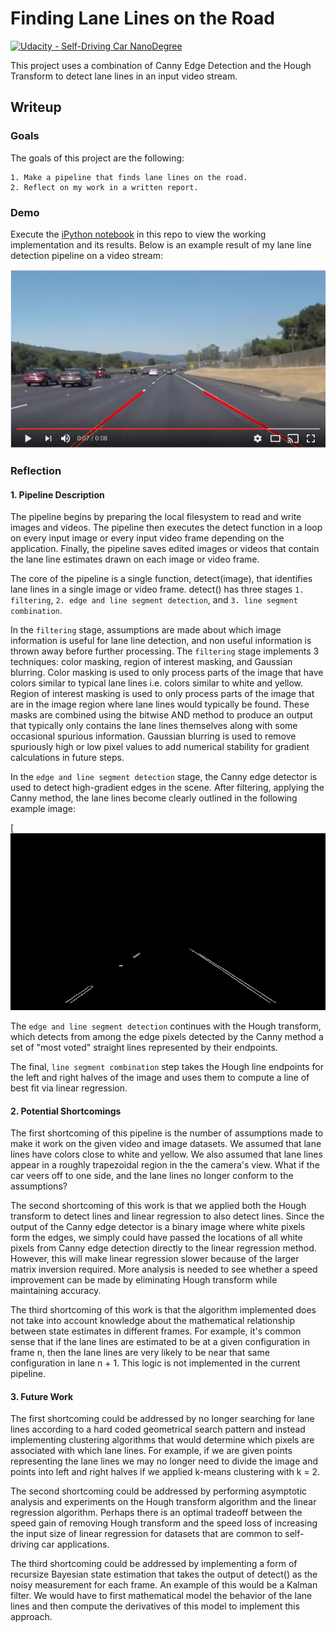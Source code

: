 # Finding Lane Lines on the Road
[![Udacity - Self-Driving Car NanoDegree](https://s3.amazonaws.com/udacity-sdc/github/shield-carnd.svg)](http://www.udacity.com/drive)

This project uses a combination of Canny Edge Detection and the Hough Transform to detect lane lines in an input video stream.

## Writeup

### Goals
The goals of this project are the following:

    1. Make a pipeline that finds lane lines on the road.
    2. Reflect on my work in a written report.

### Demo

Execute the [iPython notebook](https://github.com/alexhagiopol/lane_lines/blob/develop/P1.ipynb)
in this repo to view the working implementation and its results. Below is
an example result of my lane line detection pipeline on a video stream:

[![Lane Lines Detection Example](figures/thumbnail.png)](https://www.youtube.com/watch?v=PPtjZ5sC2vk "Lane Lines Detection Example")

### Reflection

#### 1. Pipeline Description

The pipeline begins by preparing the local filesystem to read and write
images and videos. The pipeline then executes the detect function in a loop
on every input image or every input video frame depending on the application.
Finally, the pipeline saves edited images or videos that contain the lane line
estimates drawn on each image or video frame.

The core of the pipeline is a single function, detect(image),
that identifies lane lines in a single image or video frame. detect() has
three stages `1. filtering`, `2. edge and line segment detection`, and
`3. line segment combination`.

In the `filtering` stage, assumptions are
made about which image information is useful for lane line detection, and non
useful information is thrown away before further processing. The `filtering`
stage implements 3 techniques: color masking, region of interest masking,
and Gaussian blurring. Color masking is used to only process parts of the image that have colors
similar to typical lane lines i.e. colors similar to white and yellow. Region
of interest masking is used to only process parts of the image that are in
the image region where lane lines would typically be found. These masks
are combined using the bitwise AND method to produce an output that typically
only contains the lane lines themselves along with some occasional spurious
information. Gaussian blurring is used to remove spuriously high or low
pixel values to add numerical stability for gradient calculations in future steps.

In the `edge and line segment detection` stage, the Canny edge detector
is used to detect high-gradient edges in the scene. After filtering, applying
the Canny method, the lane lines become clearly outlined in the following
example image:

[![image](figures/edges.png)

The `edge and line segment detection` continues with the Hough transform,
which detects from among the edge pixels detected by the Canny method
a set of "most voted" straight lines represented by their endpoints.

The final, `line segment combination` step takes the Hough line endpoints for
the left and right halves of the image and uses them to compute a line of
best fit via linear regression.

#### 2. Potential Shortcomings

The first shortcoming of this pipeline is the number of assumptions made
to make it work on the given video and image datasets. We assumed that
lane lines have colors close to white and yellow. We also assumed that
lane lines appear in a roughly trapezoidal region in the the camera's view.
What if the car veers off to one side, and the lane lines no longer conform
to the assumptions?

The second shortcoming of this work is that we applied both the Hough transform
to detect lines and linear regression to also detect lines. Since the output
of the Canny edge detector is a binary image where white pixels form the edges,
we simply could have passed the locations of all white pixels from Canny edge
detection directly to the linear regression method. However, this will
make linear regression slower because of the larger matrix inversion required.
More analysis is needed to see whether a speed improvement can be made by
eliminating Hough transform while maintaining accuracy.

The third shortcoming of this work is that the algorithm implemented does
not take into account knowledge about the mathematical relationship between
state estimates in different frames. For example, it's common sense that
if the lane lines are estimated to be at a given configuration in frame n,
then the lane lines are very likely to be near that same configuration in
lane n + 1. This logic is not implemented in the current pipeline.

#### 3. Future Work

The first shortcoming could be addressed by no longer searching for lane
lines according to a hard coded geometrical search pattern and instead
implementing clustering algorithms that would determine which pixels are
associated with which lane lines. For example, if we are given points
representing the lane lines we may no longer need to divide the image and
points into left and right halves if we applied k-means clustering with
k = 2.

The second shortcoming could be addressed by performing asymptotic analysis
and experiments on the Hough transform algorithm and the linear regression
algorithm. Perhaps there is an optimal tradeoff between the speed gain of
removing Hough transform and the speed loss of increasing the input size
of linear regression for datasets that are common to self-driving car applications.

The third shortcoming could be addressed by implementing a form of recursize
Bayesian state estimation that takes the output of detect() as the noisy measurement
for each frame. An example of this would be a Kalman filter. We would have
to first mathematical model the behavior of the lane lines and then
compute the derivatives of this model to implement this approach.